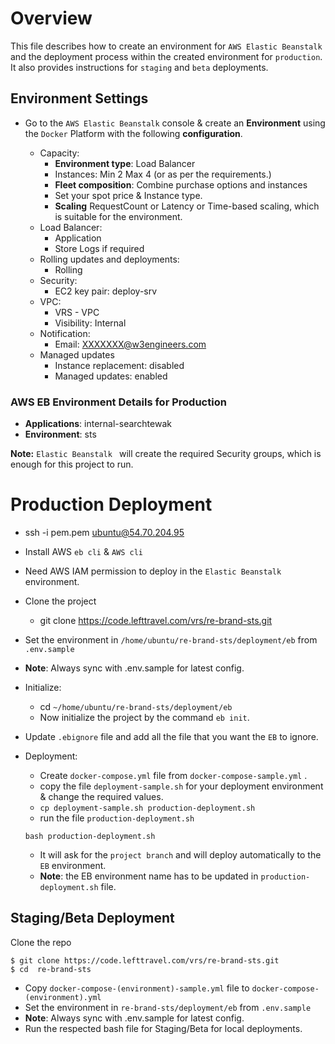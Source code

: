 # Overview

This file describes how to create an environment for `AWS Elastic Beanstalk` and the deployment process within the created environment for `production`. It also provides instructions for `staging` and `beta` deployments.

## Environment Settings

 - Go to the `AWS Elastic Beanstalk` console & create an **Environment** using the `Docker` Platform with the following **configuration**.

   - Capacity:
        - **Environment type**: Load Balancer
        - Instances: Min 2 Max 4 (or as per the requirements.)
        - **Fleet composition**: Combine purchase options and instances
        - Set your spot price & Instance type.
        - **Scaling** RequestCount or Latency or Time-based scaling, which is suitable for the environment.
   - Load Balancer:
        - Application
        - Store Logs if required
   - Rolling updates and deployments:
     - Rolling
   - Security:
     - EC2 key pair: deploy-srv
   - VPC:
     - VRS - VPC
     - Visibility: Internal
   - Notification:
     - Email: XXXXXXX@w3engineers.com
   - Managed updates
      - Instance replacement: disabled
      - Managed updates: enabled

### AWS EB Environment Details for Production
  - **Applications**: internal-searchtewak
  - **Environment**: sts

**Note:** `Elastic Beanstalk ` will create the required Security groups, which is enough for this project to run.

# Production Deployment

   - ssh -i pem.pem ubuntu@54.70.204.95
   - Install AWS `eb cli` & `AWS cli`
   - Need AWS IAM permission to deploy in the `Elastic Beanstalk` environment.

   - Clone the project
     - git clone https://code.lefttravel.com/vrs/re-brand-sts.git
   - Set the environment in `/home/ubuntu/re-brand-sts/deployment/eb` from `.env.sample`
   - **Note**: Always sync with .env.sample for latest config.

   - Initialize:
     - cd `~/home/ubuntu/re-brand-sts/deployment/eb`
     - Now initialize the project by the command `eb init`.
   - Update `.ebignore` file and add all the file that you want the `EB` to ignore.
   - Deployment:
      - Create `docker-compose.yml` file from `docker-compose-sample.yml` .
      - copy the file `deployment-sample.sh` for your deployment environment & change the required values.
      - `cp deployment-sample.sh production-deployment.sh`
      - run the file  `production-deployment.sh`
      ```/bin/bash
      bash production-deployment.sh
      ```
      - It will ask for the `project branch` and will deploy automatically to the `EB` environment.
      - **Note**: the EB environment name has to be updated in `production-deployment.sh` file.

## Staging/Beta Deployment
Clone the repo   
```commandline
$ git clone https://code.lefttravel.com/vrs/re-brand-sts.git  
$ cd  re-brand-sts   
```
  - Copy `docker-compose-(environment)-sample.yml` file to `docker-compose-(environment).yml`   
  - Set the environment in `re-brand-sts/deployment/eb` from `.env.sample`   
  - **Note**: Always sync with .env.sample for latest config.   
  - Run the respected bash file for Staging/Beta for local deployments.    
